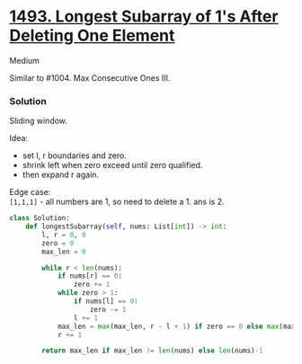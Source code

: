 # [1493. Longest Subarray of 1's After Deleting One Element](https://leetcode.com/problems/longest-subarray-of-1s-after-deleting-one-element/description/?envType=study-plan-v2&envId=leetcode-75)

Medium

Similar to #1004. Max Consecutive Ones III.

### Solution
Sliding window.

Idea:
- set l, r boundaries and zero.
- shrink left when zero exceed until zero qualified.
- then expand r again.

Edge case: \
`[1,1,1]` - all numbers are 1, so need to delete a 1. ans is 2.

```python
class Solution:
    def longestSubarray(self, nums: List[int]) -> int:
        l, r = 0, 0
        zero = 0
        max_len = 0

        while r < len(nums):
            if nums[r] == 0:
                zero += 1
            while zero > 1:
                if nums[l] == 0:
                    zero -= 1
                l += 1
            max_len = max(max_len, r - l + 1) if zero == 0 else max(max_len, r - l)
            r += 1

        return max_len if max_len != len(nums) else len(nums)-1
```
